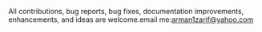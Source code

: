 All contributions, bug reports, bug fixes, documentation improvements, enhancements, and ideas are welcome.email me:arman1zarif@yahoo.com
